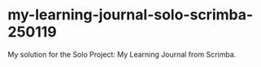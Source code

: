 # my-learning-journal-solo-scrimba-250119
My solution for the Solo Project: My Learning Journal from Scrimba.
